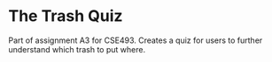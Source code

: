# The Trash Quiz

Part of assignment A3 for CSE493. Creates a quiz for users to further understand which trash to put where.
